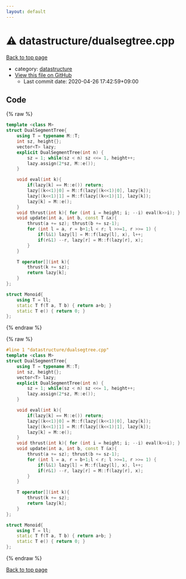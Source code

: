 ```yaml
---
layout: default
---
```


<!-- mathjax config similar to math.stackexchange -->
<script type="text/javascript" async
  src="https://cdnjs.cloudflare.com/ajax/libs/mathjax/2.7.5/MathJax.js?config=TeX-MML-AM_CHTML">
</script>
<script type="text/x-mathjax-config">
  MathJax.Hub.Config({
    TeX: { equationNumbers: { autoNumber: "AMS" }},
    tex2jax: {
      inlineMath: [ ['$','$'] ],
      processEscapes: true
    },
    "HTML-CSS": { matchFontHeight: false },
    displayAlign: "left",
    displayIndent: "2em"
  });
</script>

<script type="text/javascript" src="https://cdnjs.cloudflare.com/ajax/libs/jquery/3.4.1/jquery.min.js"></script>
<script src="https://cdn.jsdelivr.net/npm/jquery-balloon-js@1.1.2/jquery.balloon.min.js" integrity="sha256-ZEYs9VrgAeNuPvs15E39OsyOJaIkXEEt10fzxJ20+2I=" crossorigin="anonymous"></script>
<script type="text/javascript" src="../../assets/js/copy-button.js"></script>
<link rel="stylesheet" href="../../assets/css/copy-button.css" />


# :warning: datastructure/dualsegtree.cpp

<a href="../../index.html">Back to top page</a>

* category: <a href="../../index.html#8dc87745f885a4cc532acd7b15b8b5fe">datastructure</a>
* <a href="{{ site.github.repository_url }}/blob/master/datastructure/dualsegtree.cpp">View this file on GitHub</a>
    - Last commit date: 2020-04-26 17:42:59+09:00




## Code

<a id="unbundled"></a>
{% raw %}
```cpp
template <class M>
struct DualSegmentTree{
    using T = typename M::T;
    int sz, height{};
    vector<T> lazy;
    explicit DualSegmentTree(int n) {
        sz = 1; while(sz < n) sz <<= 1, height++;
        lazy.assign(2*sz, M::e());
    }

    void eval(int k){
        if(lazy[k] == M::e()) return;
        lazy[(k<<1)|0] = M::f(lazy[(k<<1)|0], lazy[k]);
        lazy[(k<<1)|1] = M::f(lazy[(k<<1)|1], lazy[k]);
        lazy[k] = M::e();
    }
    void thrust(int k){ for (int i = height; i; --i) eval(k>>i); }
    void update(int a, int b, const T &x){
        thrust(a += sz); thrust(b += sz-1);
        for (int l = a, r = b+1;l < r; l >>=1, r >>= 1) {
            if(l&1) lazy[l] = M::f(lazy[l], x), l++;
            if(r&1) --r, lazy[r] = M::f(lazy[r], x);
        }
    }

    T operator[](int k){
        thrust(k += sz);
        return lazy[k];
    }
};

struct Monoid{
    using T = ll;
    static T f(T a, T b) { return a+b; }
    static T e() { return 0; }
};
```
{% endraw %}

<a id="bundled"></a>
{% raw %}
```cpp
#line 1 "datastructure/dualsegtree.cpp"
template <class M>
struct DualSegmentTree{
    using T = typename M::T;
    int sz, height{};
    vector<T> lazy;
    explicit DualSegmentTree(int n) {
        sz = 1; while(sz < n) sz <<= 1, height++;
        lazy.assign(2*sz, M::e());
    }

    void eval(int k){
        if(lazy[k] == M::e()) return;
        lazy[(k<<1)|0] = M::f(lazy[(k<<1)|0], lazy[k]);
        lazy[(k<<1)|1] = M::f(lazy[(k<<1)|1], lazy[k]);
        lazy[k] = M::e();
    }
    void thrust(int k){ for (int i = height; i; --i) eval(k>>i); }
    void update(int a, int b, const T &x){
        thrust(a += sz); thrust(b += sz-1);
        for (int l = a, r = b+1;l < r; l >>=1, r >>= 1) {
            if(l&1) lazy[l] = M::f(lazy[l], x), l++;
            if(r&1) --r, lazy[r] = M::f(lazy[r], x);
        }
    }

    T operator[](int k){
        thrust(k += sz);
        return lazy[k];
    }
};

struct Monoid{
    using T = ll;
    static T f(T a, T b) { return a+b; }
    static T e() { return 0; }
};

```
{% endraw %}

<a href="../../index.html">Back to top page</a>

